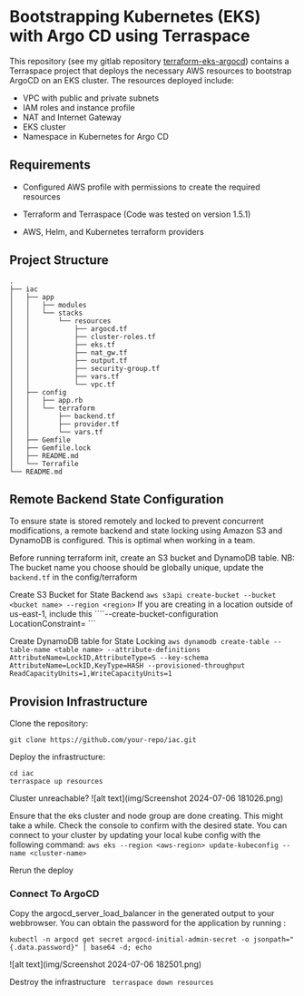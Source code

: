 # Bootstrapping Kubernetes (EKS) with Argo CD using Terraspace

This repository (see my gitlab repository [terraform-eks-argocd](https://gitlab.com/assessment4622826/terraform-eks-argocd)) contains a Terraspace project that deploys the necessary AWS resources to bootstrap ArgoCD on an EKS cluster. The resources deployed include:

- VPC with public and private subnets
- IAM roles and instance profile
- NAT and Internet Gateway
- EKS cluster
- Namespace in Kubernetes for Argo CD

## Requirements

- Configured AWS profile with permissions to create the required resources

- Terraform and Terraspace  (Code was tested on version 1.5.1)

- AWS, Helm, and Kubernetes terraform providers

## Project Structure

```
.
├── iac
│   ├── app
│   │   ├── modules
│   │   └── stacks
│   │       └── resources
│   │           ├── argocd.tf
│   │           ├── cluster-roles.tf
│   │           ├── eks.tf
│   │           ├── nat_gw.tf
│   │           ├── output.tf
│   │           ├── security-group.tf
│   │           ├── vars.tf
│   │           └── vpc.tf
│   ├── config
│   │   ├── app.rb
│   │   └── terraform
│   │       ├── backend.tf
│   │       ├── provider.tf
│   │       └── vars.tf
│   ├── Gemfile
│   ├── Gemfile.lock
│   ├── README.md
│   └── Terrafile
└── README.md
```

## Remote Backend State Configuration

To ensure state is stored remotely and locked to prevent concurrent modifications, a remote backend and state locking using Amazon S3 and DynamoDB is configured. This is optimal when working in a team.

Before running terraform init, create an S3 bucket and DynamoDB table.
NB: The bucket name you choose should be globally unique, update the  `backend.tf` in the config/terraform

Create S3 Bucket for State Backend
``` aws s3api create-bucket --bucket <bucket name> --region <region> ```
If you are creating in a location outside of us-east-1, include this ````--create-bucket-configuration LocationConstraint= <region not us-east-1> ```

Create DynamoDB table for State Locking
``` aws dynamodb create-table --table-name <table name> --attribute-definitions AttributeName=LockID,AttributeType=S --key-schema AttributeName=LockID,KeyType=HASH --provisioned-throughput ReadCapacityUnits=1,WriteCapacityUnits=1 ```


## Provision Infrastructure

Clone the repository:

```
git clone https://github.com/your-repo/iac.git
```

Deploy the infrastructure:

```
cd iac
terraspace up resources
```

Cluster unreachable?
![alt text](img/Screenshot 2024-07-06 181026.png)

Ensure that the eks cluster and node group are done creating. This might take a while.
Check the console to confirm with the desired state.
You can connect to your cluster by updating your local kube config with the following command: 
```aws eks --region <aws-region> update-kubeconfig --name <cluster-name>```

Rerun the deploy

### Connect To ArgoCD

Copy the argocd_server_load_balancer in the generated output to your webbrowser. 
You can obtain the password for the application by running :

``` kubectl -n argocd get secret argocd-initial-admin-secret -o jsonpath="{.data.password}" | base64 -d; echo ```

![alt text](img/Screenshot 2024-07-06 182501.png)

Destroy the infrastructure
`` terraspace down resources``
